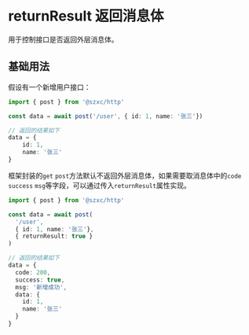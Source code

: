 # returnResult 返回消息体

用于控制接口是否返回外层消息体。

## 基础用法
假设有一个新增用户接口：
```ts
import { post } from '@szxc/http'

const data = await post('/user', { id: 1, name: '张三'})

// 返回的结果如下
data = {
    id: 1,
    name: '张三'
}
```

框架封装的`get` `post`方法默认不返回外层消息体，如果需要取消息体中的`code` `success` `msg`等字段，可以通过传入`returnResult`属性实现。
```ts
import { post } from '@szxc/http'

const data = await post(
  '/user',
  { id: 1, name: '张三'},
  { returnResult: true }
)

// 返回的结果如下
data = {
  code: 200,
  success: true,
  msg: '新增成功',
  data: {
    id: 1,
    name: '张三'
  }
}
```